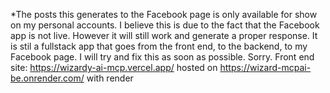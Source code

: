 *The posts this generates to the Facebook page is only available for show on my personal accounts. I believe this is due to the fact that the Facebook app is not live. However it will still work and generate a proper response. It is stil a fullstack app that goes from the front end, to the backend, to my Facebook page. I will try and fix this as soon as possible. Sorry. 
Front end site: https://wizardy-ai-mcp.vercel.app/
hosted on https://wizard-mcpai-be.onrender.com/
with render
